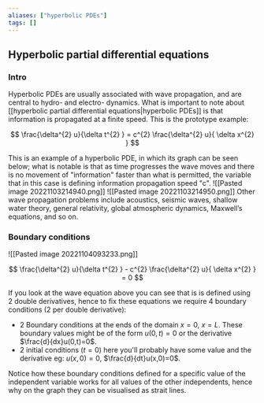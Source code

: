 ```yaml
---
aliases: ["hyperbolic PDEs"]
tags: []
---
```


## Hyperbolic partial differential equations

### Intro

Hyperbolic PDEs are usually associated with wave propagation, and are central to hydro- and electro- dynamics. What is important to note about [[hyperbolic partial differential equations|hyperbolic PDEs]] is that information is propagated at a finite speed. This is the prototype example:

$$ \frac{\delta^{2} u}{\delta t^{2} } = c^{2} \frac{\delta^{2} u}{ \delta x^{2} } $$

This is an example of a hyperbolic PDE, in which its graph can be seen below; what is notable is that as time progresses the wave moves and there is no movement of "information" faster than what is permitted, the variable that in this case is defining information propagation speed "c".
![[Pasted image 20221103214940.png]]
![[Pasted image 20221103214950.png]]
Other wave propagation problems include acoustics, seismic waves, shallow water theory, general relativity, global atmospheric dynamics, Maxwell’s equations, and so on.

### Boundary conditions

![[Pasted image 20221104093233.png]]

$$ \frac{\delta^{2} u}{\delta t^{2} } - c^{2} \frac{\delta^{2} u}{ \delta x^{2} } = 0 $$

If you look at the wave equation above you can see that is is defined using 2 double derivatives, hence to fix these equations we require 4 boundary conditions (2 per double derivative):
- 2 Boundary conditions at the ends of the domain $x=0 ,\:x=L$. These boundary values might be of the form $u(0,t)=0$ or the derivative $\frac{d}{dx}u(0,t)=0$.
- 2 initial conditions ($t=0$) here you'll probably have some value and the derivative eg: $u(x,0)=0$, $\frac{d}{dt}u(x,0)=0$.

Notice how these boundary conditions defined for a specific value of the independent variable works for all values of the other independents, hence why on the graph they can be visualised as strait lines.
